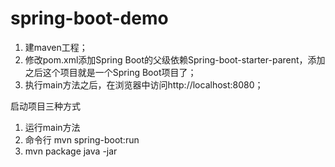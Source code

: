 # spring-boot-demo
1. 建maven工程；
2. 修改pom.xml添加Spring Boot的父级依赖Spring-boot-starter-parent，添加之后这个项目就是一个Spring Boot项目了；
3. 执行main方法之后，在浏览器中访问http://localhost:8080；

启动项目三种方式
1. 运行main方法
2. 命令行 mvn spring-boot:run
3. mvn package java -jar